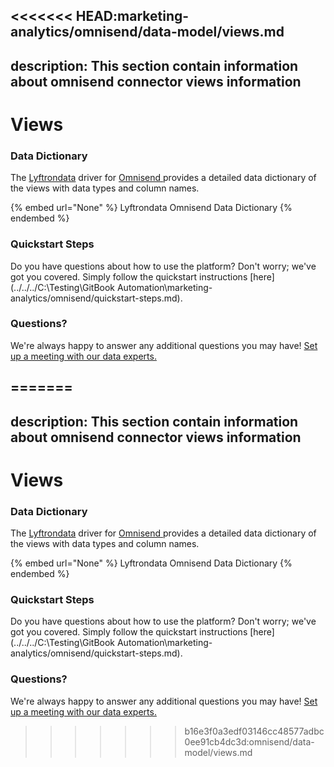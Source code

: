 <<<<<<< HEAD:marketing-analytics/omnisend/data-model/views.md
---
description: This section contain information about omnisend connector views information
---

# Views

### Data Dictionary

The [Lyftrondata](https://www.lyftrondata.com/) driver for [Omnisend](https://www.lyftrondata.com/integration/marketing-analytics/omnisend//)[ ](https://www.lyftrondata.com/integration/omnisend/)provides a detailed data dictionary of the views with data types and column names.

{% embed url="None" %}
Lyftrondata Omnisend Data Dictionary
{% endembed %}

### Quickstart Steps

Do you have questions about how to use the platform? Don't worry; we've got you covered. Simply follow the quickstart instructions [here](../../../C:\Testing\GitBook Automation\marketing-analytics/omnisend/quickstart-steps.md).

### Questions? <a href="#questions" id="questions"></a>

We're always happy to answer any additional questions you may have! [Set up a meeting with our data experts.](https://www.lyftrondata.com/book-a-meeting/)


=======
---
description: This section contain information about omnisend connector views information
---

# Views

### Data Dictionary

The [Lyftrondata](https://www.lyftrondata.com/) driver for [Omnisend](https://www.lyftrondata.com/integration/marketing-analytics/omnisend//)[ ](https://www.lyftrondata.com/integration/omnisend/)provides a detailed data dictionary of the views with data types and column names.

{% embed url="None" %}
Lyftrondata Omnisend Data Dictionary
{% endembed %}

### Quickstart Steps

Do you have questions about how to use the platform? Don't worry; we've got you covered. Simply follow the quickstart instructions [here](../../../C:\Testing\GitBook Automation\marketing-analytics/omnisend/quickstart-steps.md).

### Questions? <a href="#questions" id="questions"></a>

We're always happy to answer any additional questions you may have! [Set up a meeting with our data experts.](https://www.lyftrondata.com/book-a-meeting/)


>>>>>>> b16e3f0a3edf03146cc48577adbc0ee91cb4dc3d:omnisend/data-model/views.md
